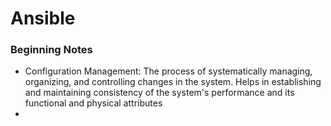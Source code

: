 # Ansible

### Beginning Notes

- Configuration Management: The process of systematically managing, organizing, and controlling changes in the system. Helps in establishing and maintaining consistency of the system's performance and its functional and physical attributes
- 
